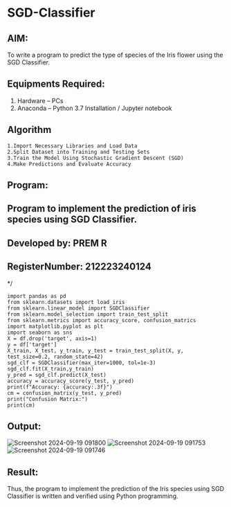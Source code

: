 # SGD-Classifier
## AIM:
To write a program to predict the type of species of the Iris flower using the SGD Classifier.

## Equipments Required:
1. Hardware – PCs
2. Anaconda – Python 3.7 Installation / Jupyter notebook

## Algorithm
```
1.Import Necessary Libraries and Load Data 
2.Split Dataset into Training and Testing Sets
3.Train the Model Using Stochastic Gradient Descent (SGD)
4.Make Predictions and Evaluate Accuracy
```
## Program:

## Program to implement the prediction of iris species using SGD Classifier.
## Developed by: PREM R 
## RegisterNumber: 212223240124 
*/
```
import pandas as pd
from sklearn.datasets import load_iris
from sklearn.linear_model import SGDClassifier
from sklearn.model_selection import train_test_split
from sklearn.metrics import accuracy_score, confusion_matrics
import matplotlib.pyplot as plt
import seaborn as sns
X = df.drop('target', axis=1)
y = df['target']
X_train, X_test, y_train, y_test = train_test_split(X, y, test_size=0.2, random_state=42)
sgd_clf = SGDClassifier(max_iter=1000, tol=1e-3)
sgd_clf.fit(X_train,y_train)
y_pred = sgd_clf.predict(X_test)
accuracy = accuracy_score(y_test, y_pred)
print(f"Accuracy: {accuracy:.3f}")
cm = confusion_matrix(y_test, y_pred)
print("Confusion Matrix:")
print(cm)
```


## Output:
![Screenshot 2024-09-19 091800](https://github.com/user-attachments/assets/817e65d2-27c8-4758-b3cf-052b473b8f3a)
![Screenshot 2024-09-19 091753](https://github.com/user-attachments/assets/7fea0925-030c-4aa2-b1c8-e51c639c0f83)
![Screenshot 2024-09-19 091746](https://github.com/user-attachments/assets/7c0f9a5d-ec52-4ff9-84a5-e1095c3cc0c5)



## Result:
Thus, the program to implement the prediction of the Iris species using SGD Classifier is written and verified using Python programming.
